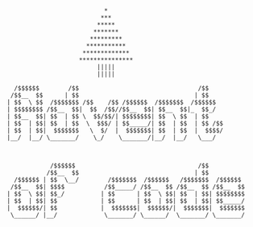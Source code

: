 ```
                           * 
                          *** 
                         *****
                        *******
                       *********
                      ***********
                     *************
                    ***************                                                                                                                                                 
                         |||||
                         |||||
     
  /$$$$$$        /$$                                 /$$
 /$$__  $$      | $$                                | $$                       
| $$  \ $$  /$$$$$$$ /$$    /$$ /$$$$$$  /$$$$$$$  /$$$$$$  
| $$$$$$$$ /$$__  $$|  $$  /$$//$$__  $$| $$__  $$|_  $$_/      
| $$__  $$| $$  | $$ \  $$/$$/| $$$$$$$$| $$  \ $$  | $$           
| $$  | $$| $$  | $$  \  $$$/ | $$_____/| $$  | $$  | $$ /$$      
| $$  | $$|  $$$$$$$   \  $/  |  $$$$$$$| $$  | $$  |  $$$$/      
|__/  |__/ \_______/    \_/    \_______/|__/  |__/   \___/        
                                                                  
                                                                  
                                                                  
            /$$$$$$                                  /$$          
           /$$__  $$                                | $$          
  /$$$$$$ | $$  \__/        /$$$$$$$  /$$$$$$   /$$$$$$$  /$$$$$$ 
 /$$__  $$| $$$$           /$$_____/ /$$__  $$ /$$__  $$ /$$__  $$
| $$  \ $$| $$_/          | $$      | $$  \ $$| $$  | $$| $$$$$$$$
| $$  | $$| $$            | $$      | $$  | $$| $$  | $$| $$_____/
|  $$$$$$/| $$            |  $$$$$$$|  $$$$$$/|  $$$$$$$|  $$$$$$$
 \______/ |__/             \_______/ \______/  \_______/ \_______/


```
                                                                  
                                                                  






                      
                                                                                                                                    
                                                                                                                                    
